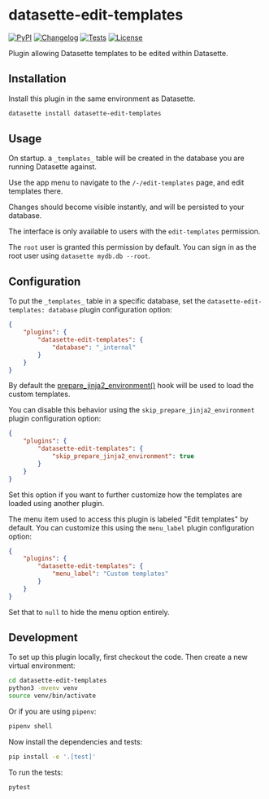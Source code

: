 # datasette-edit-templates

[![PyPI](https://img.shields.io/pypi/v/datasette-edit-templates.svg)](https://pypi.org/project/datasette-edit-templates/)
[![Changelog](https://img.shields.io/github/v/release/simonw/datasette-edit-templates?include_prereleases&label=changelog)](https://github.com/simonw/datasette-edit-templates/releases)
[![Tests](https://github.com/simonw/datasette-edit-templates/workflows/Test/badge.svg)](https://github.com/simonw/datasette-edit-templates/actions?query=workflow%3ATest)
[![License](https://img.shields.io/badge/license-Apache%202.0-blue.svg)](https://github.com/simonw/datasette-edit-templates/blob/main/LICENSE)

Plugin allowing Datasette templates to be edited within Datasette.

## Installation

Install this plugin in the same environment as Datasette.
```bash
datasette install datasette-edit-templates
```
## Usage

On startup. a `_templates_` table will be created in the database you are running Datasette against.

Use the app menu to navigate to the `/-/edit-templates` page, and edit templates there.

Changes should become visible instantly, and will be persisted to your database.

The interface is only available to users with the `edit-templates` permission.

The `root` user is granted this permission by default. You can sign in as the root user using `datasette mydb.db --root`.

## Configuration

To put the `_templates_` table in a specific database, set the `datasette-edit-templates: database` plugin configuration option:

```json
{
    "plugins": {
        "datasette-edit-templates": {
            "database": "_internal"
        }
    }
}
```
By default the [prepare_jinja2_environment()](https://docs.datasette.io/en/stable/plugin_hooks.html#prepare-jinja2-environment-env-datasette) hook will be used to load the custom templates.

You can disable this behavior using the `skip_prepare_jinja2_environment` plugin configuration option:

```json
{
    "plugins": {
        "datasette-edit-templates": {
            "skip_prepare_jinja2_environment": true
        }
    }
}
```
Set this option if you want to further customize how the templates are loaded using another plugin.

The menu item used to access this plugin is labeled "Edit templates" by default. You can customize this using the `menu_label` plugin configuration option:

```json
{
    "plugins": {
        "datasette-edit-templates": {
            "menu_label": "Custom templates"
        }
    }
}
```
Set that to `null` to hide the menu option entirely.

## Development

To set up this plugin locally, first checkout the code. Then create a new virtual environment:
```bash
cd datasette-edit-templates
python3 -mvenv venv
source venv/bin/activate
```
Or if you are using `pipenv`:
```bash
pipenv shell
```
Now install the dependencies and tests:
```bash
pip install -e '.[test]'
```
To run the tests:
```bash
pytest
```
